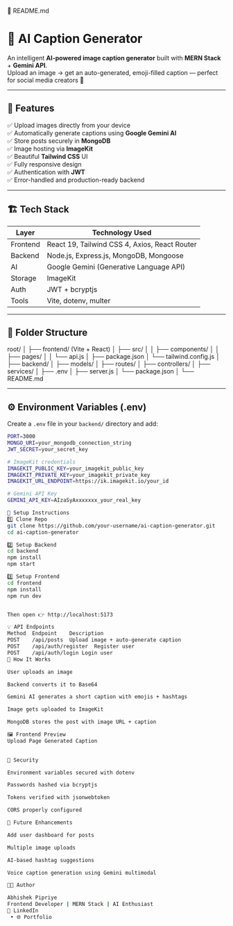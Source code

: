 📘 README.md
# 📸 AI Caption Generator

An intelligent **AI-powered image caption generator** built with **MERN Stack** + **Gemini API**.  
Upload an image → get an auto-generated, emoji-filled caption — perfect for social media creators 💫  

---

## 🚀 Features

✅ Upload images directly from your device  
✅ Automatically generate captions using **Google Gemini AI**  
✅ Store posts securely in **MongoDB**  
✅ Image hosting via **ImageKit**  
✅ Beautiful **Tailwind CSS** UI  
✅ Fully responsive design  
✅ Authentication with **JWT**  
✅ Error-handled and production-ready backend  

---

## 🏗️ Tech Stack

| Layer    | Technology Used                               |
| -------- | --------------------------------------------- |
| Frontend | React 19, Tailwind CSS 4, Axios, React Router |
| Backend  | Node.js, Express.js, MongoDB, Mongoose        |
| AI       | Google Gemini (Generative Language API)       |
| Storage  | ImageKit                                      |
| Auth     | JWT + bcryptjs                                |
| Tools    | Vite, dotenv, multer                          |

---

## 📁 Folder Structure



root/
│
├── frontend/ (Vite + React)
│ ├── src/
│ │ ├── components/
│ │ ├── pages/
│ │ └── api.js
│ ├── package.json
│ └── tailwind.config.js
│
├── backend/
│ ├── models/
│ ├── routes/
│ ├── controllers/
│ ├── services/
│ ├── .env
│ ├── server.js
│ └── package.json
│
└── README.md


---

## ⚙️ Environment Variables (.env)

Create a `.env` file in your `backend/` directory and add:

```bash
PORT=3000
MONGO_URI=your_mongodb_connection_string
JWT_SECRET=your_secret_key

# ImageKit credentials
IMAGEKIT_PUBLIC_KEY=your_imagekit_public_key
IMAGEKIT_PRIVATE_KEY=your_imagekit_private_key
IMAGEKIT_URL_ENDPOINT=https://ik.imagekit.io/your_id

# Gemini API Key
GEMINI_API_KEY=AIzaSyAxxxxxxx_your_real_key

🧠 Setup Instructions
1️⃣ Clone Repo
git clone https://github.com/your-username/ai-caption-generator.git
cd ai-caption-generator

2️⃣ Setup Backend
cd backend
npm install
npm start

3️⃣ Setup Frontend
cd frontend
npm install
npm run dev


Then open 👉 http://localhost:5173

💡 API Endpoints
Method	Endpoint	Description
POST	/api/posts	Upload image + auto-generate caption
POST	/api/auth/register	Register user
POST	/api/auth/login	Login user
🧩 How It Works

User uploads an image

Backend converts it to Base64

Gemini AI generates a short caption with emojis + hashtags

Image gets uploaded to ImageKit

MongoDB stores the post with image URL + caption

🖼️ Frontend Preview
Upload Page	Generated Caption

	
🔐 Security

Environment variables secured with dotenv

Passwords hashed via bcryptjs

Tokens verified with jsonwebtoken

CORS properly configured

🌟 Future Enhancements

Add user dashboard for posts

Multiple image uploads

AI-based hashtag suggestions

Voice caption generation using Gemini multimodal

👨‍💻 Author

Abhishek Pipriye
Frontend Developer | MERN Stack | AI Enthusiast
💼 LinkedIn
 • 🌐 Portfolio